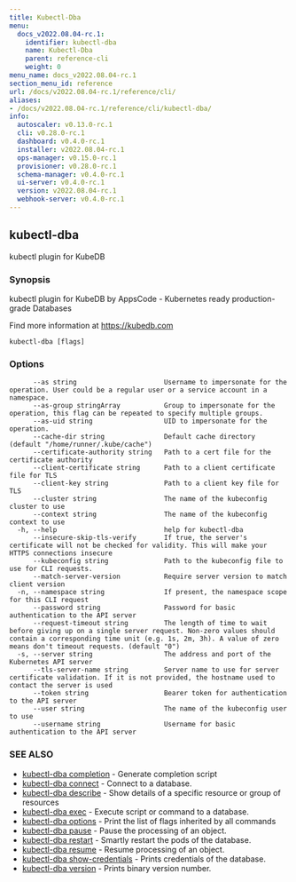 ```yaml
---
title: Kubectl-Dba
menu:
  docs_v2022.08.04-rc.1:
    identifier: kubectl-dba
    name: Kubectl-Dba
    parent: reference-cli
    weight: 0
menu_name: docs_v2022.08.04-rc.1
section_menu_id: reference
url: /docs/v2022.08.04-rc.1/reference/cli/
aliases:
- /docs/v2022.08.04-rc.1/reference/cli/kubectl-dba/
info:
  autoscaler: v0.13.0-rc.1
  cli: v0.28.0-rc.1
  dashboard: v0.4.0-rc.1
  installer: v2022.08.04-rc.1
  ops-manager: v0.15.0-rc.1
  provisioner: v0.28.0-rc.1
  schema-manager: v0.4.0-rc.1
  ui-server: v0.4.0-rc.1
  version: v2022.08.04-rc.1
  webhook-server: v0.4.0-rc.1
---
```


## kubectl-dba

kubectl plugin for KubeDB

### Synopsis

kubectl plugin for KubeDB by AppsCode - Kubernetes ready production-grade Databases

 Find more information at https://kubedb.com

```
kubectl-dba [flags]
```

### Options

```
      --as string                      Username to impersonate for the operation. User could be a regular user or a service account in a namespace.
      --as-group stringArray           Group to impersonate for the operation, this flag can be repeated to specify multiple groups.
      --as-uid string                  UID to impersonate for the operation.
      --cache-dir string               Default cache directory (default "/home/runner/.kube/cache")
      --certificate-authority string   Path to a cert file for the certificate authority
      --client-certificate string      Path to a client certificate file for TLS
      --client-key string              Path to a client key file for TLS
      --cluster string                 The name of the kubeconfig cluster to use
      --context string                 The name of the kubeconfig context to use
  -h, --help                           help for kubectl-dba
      --insecure-skip-tls-verify       If true, the server's certificate will not be checked for validity. This will make your HTTPS connections insecure
      --kubeconfig string              Path to the kubeconfig file to use for CLI requests.
      --match-server-version           Require server version to match client version
  -n, --namespace string               If present, the namespace scope for this CLI request
      --password string                Password for basic authentication to the API server
      --request-timeout string         The length of time to wait before giving up on a single server request. Non-zero values should contain a corresponding time unit (e.g. 1s, 2m, 3h). A value of zero means don't timeout requests. (default "0")
  -s, --server string                  The address and port of the Kubernetes API server
      --tls-server-name string         Server name to use for server certificate validation. If it is not provided, the hostname used to contact the server is used
      --token string                   Bearer token for authentication to the API server
      --user string                    The name of the kubeconfig user to use
      --username string                Username for basic authentication to the API server
```

### SEE ALSO

* [kubectl-dba completion](/docs/v2022.08.04-rc.1/reference/cli/kubectl-dba_completion)	 - Generate completion script
* [kubectl-dba connect](/docs/v2022.08.04-rc.1/reference/cli/kubectl-dba_connect)	 - Connect to a database.
* [kubectl-dba describe](/docs/v2022.08.04-rc.1/reference/cli/kubectl-dba_describe)	 - Show details of a specific resource or group of resources
* [kubectl-dba exec](/docs/v2022.08.04-rc.1/reference/cli/kubectl-dba_exec)	 - Execute script or command to a database.
* [kubectl-dba options](/docs/v2022.08.04-rc.1/reference/cli/kubectl-dba_options)	 - Print the list of flags inherited by all commands
* [kubectl-dba pause](/docs/v2022.08.04-rc.1/reference/cli/kubectl-dba_pause)	 - Pause the processing of an object.
* [kubectl-dba restart](/docs/v2022.08.04-rc.1/reference/cli/kubectl-dba_restart)	 - Smartly restart the pods of the database.
* [kubectl-dba resume](/docs/v2022.08.04-rc.1/reference/cli/kubectl-dba_resume)	 - Resume processing of an object.
* [kubectl-dba show-credentials](/docs/v2022.08.04-rc.1/reference/cli/kubectl-dba_show-credentials)	 - Prints credentials of the database.
* [kubectl-dba version](/docs/v2022.08.04-rc.1/reference/cli/kubectl-dba_version)	 - Prints binary version number.

